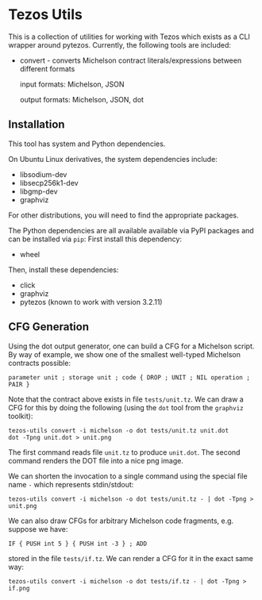 # Tezos Utils

This is a collection of utilities for working with Tezos which exists as a CLI wrapper around pytezos.
Currently, the following tools are included:

-   convert - converts Michelson contract literals/expressions between different formats

    input formats: Michelson, JSON

    output formats: Michelson, JSON, dot

## Installation

This tool has system and Python dependencies.

On Ubuntu Linux derivatives, the system dependencies include:

- libsodium-dev
- libsecp256k1-dev
- libgmp-dev
- graphviz

For other distributions, you will need to find the appropriate packages.

The Python dependencies are all available available via PyPI packages and can be installed via `pip`:
First install this dependency:

-   wheel

Then, install these dependencies:

-   click
-   graphviz
-   pytezos (known to work with version 3.2.11)

## CFG Generation

Using the dot output generator, one can build a CFG for a Michelson script.
By way of example, we show one of the smallest well-typed Michelson contracts possible:

```
parameter unit ; storage unit ; code { DROP ; UNIT ; NIL operation ; PAIR }
```

Note that the contract above exists in file `tests/unit.tz`.
We can draw a CFG for this by doing the following (using the `dot` tool from the `graphviz` toolkit):

```
tezos-utils convert -i michelson -o dot tests/unit.tz unit.dot
dot -Tpng unit.dot > unit.png
```

The first command reads file `unit.tz` to produce `unit.dot`.
The second command renders the DOT file into a nice png image.

We can shorten the invocation to a single command using the special file name `-` which represents stdin/stdout:

```
tezos-utils convert -i michelson -o dot tests/unit.tz - | dot -Tpng > unit.png
```

We can also draw CFGs for arbitrary Michelson code fragments, e.g. suppose we have:

```
IF { PUSH int 5 } { PUSH int -3 } ; ADD
```

stored in the file `tests/if.tz`.
We can render a CFG for it in the exact same way:

```
tezos-utils convert -i michelson -o dot tests/if.tz - | dot -Tpng > if.png
```
